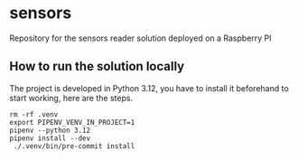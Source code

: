 # sensors
Repository for the sensors reader solution deployed on a Raspberry PI

## How to run the solution locally

The project is developed in Python 3.12, you have to install it beforehand to start working, here are the steps.

```
rm -rf .venv
export PIPENV_VENV_IN_PROJECT=1
pipenv --python 3.12
pipenv install --dev
 ./.venv/bin/pre-commit install
```
